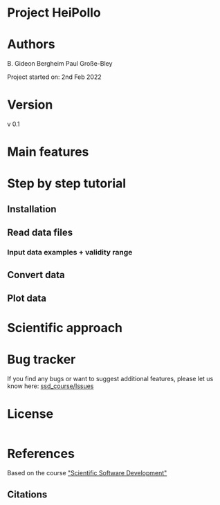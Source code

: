 # Project HeiPollo

# Authors
B. Gideon Bergheim
Paul Große-Bley

Project started on: 2nd Feb 2022

# Version
v 0.1

# Main features

# Step by step tutorial

## Installation

## Read data files

### Input data examples + validity range

## Convert data


## Plot data

# Scientific approach

# Bug tracker
If you find any bugs or want to suggest additional features, please let us know here:
[ssd_course/Issues](https://github.com/pauleonix/ssd_course/issues)

# License
```{include} ../../LICENSE.md
```
# References
Based on the course ["Scientific Software Development" ](https://github.com/ssciwr/sustainable_development_course)

## Citations